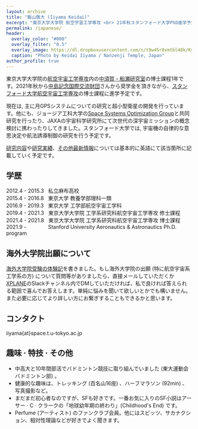 ```yaml
---
layout: archive
title: "飯山敬大 (Iiyama Keidai)"
excerpt: "東京大学大学院 航空宇宙工学専攻 <br> 21年秋スタンフォード大学PhD進学予定"
permalink: /japanese/
header:
  overlay_color: "#000"
  overlay_filter: "0.5"
  overlay_image: https://dl.dropboxusercontent.com/s/t9w45r8vmtbl48k/Kyoto.jpg?dl=0
  caption: "Photo by Keidai Iiyama / Nanzenji Temple, Japan"
author_profile: true
---
```


東京大学大学院の[航空宇宙工学専攻](http://www.aerospace.t.u-tokyo.ac.jp/)内の[中須賀・船瀬研究室](https://www.space.t.u-tokyo.ac.jp/nlab/about.html)の博士課程1年です。2021年秋から[中島記念国際交流財団](http://www.nakajimafound.or.jp/)さんから奨学金を頂きながら、[スタンフォード大学航空宇宙工学専攻](https://aa.stanford.edu/)の博士課程に進学予定です。

現在は, 主に月GPSシステムについての研究と超小型衛星の開発を行っています。他にも、ジョージア工科大学の[Space Systems Optimization Group](https://ssog.ae.gatech.edu/)と共同研究を行ったり、JAXAの宇宙科学研究所にて次世代の深宇宙ミッションの概念検討に携わったりしてきました。スタンフォード大学では, 宇宙機の自律的な意思決定や航法誘導制御の研究を行う予定です。

[研究内容](/research/)や[研究実績](/publications/)、[その他最新情報](/about/)については基本的に英語にて該当箇所に記載していく予定です。

## 学歴
2012.4 - 2015.3 &nbsp; 私立麻布高校  
2015.4 - 2016.8 &nbsp; 東京大学 教養学部理科一類  
2016.9 - 2019.3 &nbsp; 東京大学 工学部航空宇宙工学科  
2019.4 - 2021.3 &nbsp; 東京大学大学院 工学系研究科航空宇宙工学専攻 修士課程  
2021.4 - 2021.8 &nbsp; 東京大学大学院 工学系研究科航空宇宙工学専攻 博士課程 
2021.9 - &nbsp; &nbsp; &nbsp; &nbsp; &nbsp; &nbsp; &nbsp; Stanford University Aeronautics & Astronautics Ph.D. program 

## 海外大学院出願について
[海外大学院受験の体験記](/juken/)を書きました。もし海外大学院の出願 (特に航空宇宙系工学系の方) について質問等がありましたら、直接メールしていただくか[XPLANE](http://xplane.seldoon.net/)のSlackチャンネル内でDMしていただければ、私で良ければ答えられる範囲で喜んでお答えします。単純に悩みを聞いて欲しいとかでも構いません。 また必要に応じてより詳しい方にお繋ぎすることもできるかと思います。

## コンタクト
iiyama{at}space.t.u-tokyo.ac.jp

## 趣味 &middot; 特技 &middot; その他
- 中高大と10年間部活でバドミントン競技に取り組んでいました (東大運動会バドミントン部) 。
- 健康的な趣味は、トレッキング (百名山16座) 、ハーフマラソン (92min) 、写真撮影など。
- まだまだ初心者なのですが、SFも好きです。一番お気に入りのSF小説はアーサー &middot; C &middot; クラークの「地球幼年期の終わり」(Childhood's End) です。
- Perfume (アーティスト) のファンクラブ会員。他にはスピッツ、サカナクション、相対性理論などが好きでよく聞きます。
